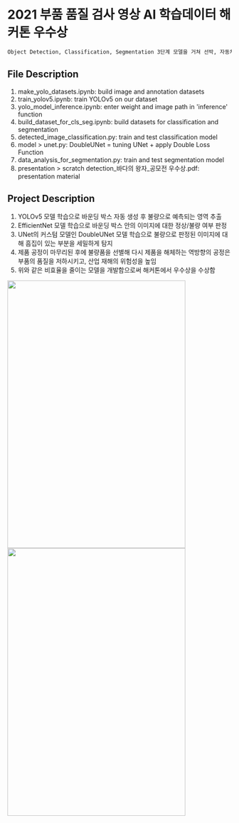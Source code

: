 # 2021 부품 품질 검사 영상 AI 학습데이터 해커톤 우수상
```diff
Object Detection, Classification, Segmentation 3단계 모델을 거쳐 선박, 자동차 등의 대형물에 대한 흠집 탐지
```

## File Description
1. make_yolo_datasets.ipynb: build image and annotation datasets
2. train_yolov5.ipynb: train YOLOv5 on our dataset
3. yolo_model_inference.ipynb: enter weight and image path in 'inference' function 
4. build_dataset_for_cls_seg.ipynb: build datasets for classification and segmentation
5. detected_image_classification.py: train and test classification model
6. model > unet.py: DoubleUNet = tuning UNet + apply Double Loss Function
7. data_analysis_for_segmentation.py: train and test segmentation model
8. presentation > scratch detection_바다의 왕자_공모전 우수상.pdf: presentation material
     
  
## Project Description
1. YOLOv5 모델 학습으로 바운딩 박스 자동 생성 후 불량으로 예측되는 영역 추출
2. EfficientNet 모델 학습으로 바운딩 박스 안의 이미지에 대한 정상/불량 여부 판정
3. UNet의 커스텀 모델인 DoubleUNet 모델 학습으로 불량으로 판정된 이미지에 대해 흠집이 있는 부분을 세밀하게 탐지
4. 제품 공정이 마무리된 후에 불량품을 선별해 다시 제품을 해체하는 역방향의 공정은 부품의 품질을 저하시키고, 산업 재해의 위험성을 높임
5. 위와 같은 비효율을 줄이는 모델을 개발함으로써 해커톤에서 우수상을 수상함  
     
<img src="https://user-images.githubusercontent.com/90584177/202718837-db8c7327-8f0b-4645-ae96-8b9be10bf742.png" width="400" height="600"><img src="https://user-images.githubusercontent.com/90584177/202718866-29b074af-a0bc-4b7b-809b-b11345e1113d.jpg" width="400" height="600">  
